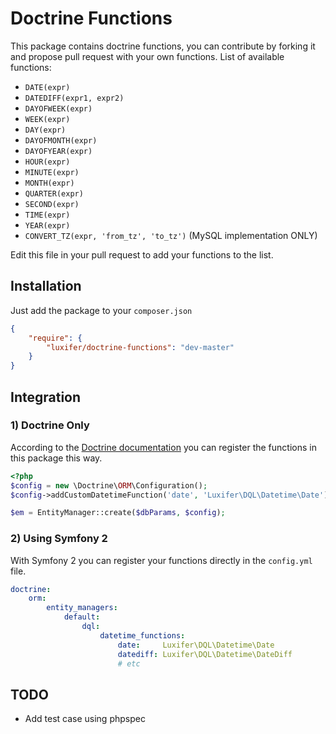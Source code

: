 Doctrine Functions
==================

This package contains doctrine functions, you can contribute by forking it and propose pull request with your own functions.
List of available functions:

* `DATE(expr)`
* `DATEDIFF(expr1, expr2)`
* `DAYOFWEEK(expr)`
* `WEEK(expr)`
* `DAY(expr)`
* `DAYOFMONTH(expr)`
* `DAYOFYEAR(expr)`
* `HOUR(expr)`
* `MINUTE(expr)`
* `MONTH(expr)`
* `QUARTER(expr)`
* `SECOND(expr)`
* `TIME(expr)`
* `YEAR(expr)`
* `CONVERT_TZ(expr, 'from_tz', 'to_tz')` (MySQL implementation ONLY)

Edit this file in your pull request to add your functions to the list.

Installation
------------

Just add the package to your `composer.json`

```json
{
    "require": {
        "luxifer/doctrine-functions": "dev-master"
    }
}
```

Integration
-----------

### 1) Doctrine Only

According to the [Doctrine documentation](http://docs.doctrine-project.org/en/2.0.x/cookbook/dql-user-defined-functions.html "Doctrine documentation") you can register the functions in this package this way.

```php
<?php
$config = new \Doctrine\ORM\Configuration();
$config->addCustomDatetimeFunction('date', 'Luxifer\DQL\Datetime\Date');

$em = EntityManager::create($dbParams, $config);
```

### 2) Using Symfony 2

With Symfony 2 you can register your functions directly in the `config.yml` file.

```yaml
doctrine:
    orm:
        entity_managers:
            default:
                dql:
                    datetime_functions:
                        date:     Luxifer\DQL\Datetime\Date
                        datediff: Luxifer\DQL\Datetime\DateDiff
                        # etc
```

TODO
----

* Add test case using phpspec
